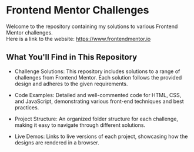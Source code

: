 # Frontend Mentor Challenges

Welcome to the repository containing my solutions to various Frontend Mentor challenges.\
Here is a link to the website: https://www.frontendmentor.io

## What You'll Find in This Repository
* Challenge Solutions: This repository includes solutions to a range of challenges from Frontend Mentor. Each solution follows the provided design and adheres to the given requirements.

* Code Examples: Detailed and well-commented code for HTML, CSS, and JavaScript, demonstrating various front-end techniques and best practices.

* Project Structure: An organized folder structure for each challenge, making it easy to navigate through different solutions.

* Live Demos: Links to live versions of each project, showcasing how the designs are rendered in a browser.